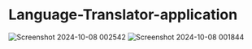 # Language-Translator-application
![Screenshot 2024-10-08 002542](https://github.com/user-attachments/assets/8a03ac9f-51d3-4497-94aa-c15687d22925)
![Screenshot 2024-10-08 001844](https://github.com/user-attachments/assets/6f9f80ab-cf53-42e6-9d42-9f332ed29f28)
